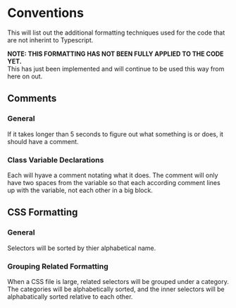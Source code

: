 
# Conventions


This will list out the additional formatting techniques used for the code that are not inherint to Typescript.

**NOTE: THIS FORMATTING HAS NOT BEEN FULLY APPLIED TO THE CODE YET.**  
This has just been implemented and will continue to be used this way from here on out.




## Comments



### General

If it takes longer than 5 seconds to figure out what something is or does, it should have a comment.


### Class Variable Declarations

Each will hyave a comment notating what it does. The comment will only have two spaces from the variable so that each according comment lines up with the variable, not each other in a big block.




## CSS Formatting



### General

Selectors will be sorted by thier alphabetical name.


### Grouping Related Formatting

When a CSS file is large, related selectors will be grouped under a category. The categories will be alphabetically sorted, and the inner selectors will be alphabatically sorted relative to each other.

